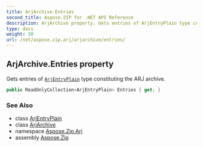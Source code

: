 ```yaml
---
title: ArjArchive.Entries
second_title: Aspose.ZIP for .NET API Reference
description: ArjArchive property. Gets entries of ArjEntryPlain type constituting the ARJ archive
type: docs
weight: 30
url: /net/aspose.zip.arj/arjarchive/entries/
---
```

## ArjArchive.Entries property

Gets entries of [`ArjEntryPlain`](../../arjentryplain/) type constituting the ARJ archive.

```csharp
public ReadOnlyCollection<ArjEntryPlain> Entries { get; }
```

### See Also

* class [ArjEntryPlain](../../arjentryplain/)
* class [ArjArchive](../)
* namespace [Aspose.Zip.Arj](../../arjarchive/)
* assembly [Aspose.Zip](../../../)


